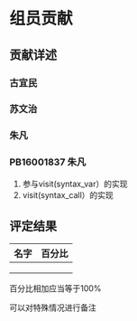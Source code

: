 # 组员贡献

## 贡献详述

### 古宜民

### 苏文治

### 朱凡



### PB16001837 朱凡

1. 参与visit(syntax_var）的实现  
2. visit(syntax_call）的实现

## 评定结果

|名字|百分比|
|:-:|:-:|
|||
|||
|||

百分比相加应当等于100%

可以对特殊情况进行备注
